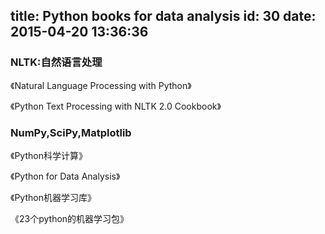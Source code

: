 title: Python books for data analysis
id: 30
date: 2015-04-20 13:36:36
---

### NLTK:自然语言处理

《Natural Language Processing with Python》

《Python Text Processing with NLTK 2.0 Cookbook》

### NumPy,SciPy,Matplotlib

《Python科学计算》

《Python for Data Analysis》

《Python机器学习库》

《23个python的机器学习包》